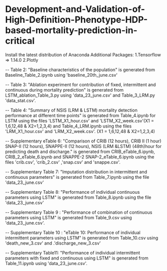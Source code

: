 # Development-and-Validation-of-High-Definition-Phenotype-HDP-based-mortality-prediction-in-critical

Install the latest distribution of Anaconda
Additional Packages:
1.Tensorflow => 1.14.0
2.Plotly

-- Table 2: "Baseline characteristics of the population" is generated from Baseline_Table_2.ipynb using 'baseline_20th_june.csv'

-- Table 3: "Ablation experiment for contribution of fixed, intermittent and continuous during mortality prediction" is generated from LSTM_ablation_Table_3.py using 'data_23_june.csv' and Table_3_LRM.py 'data_stat.csv'. 

-- Table 4: "Summary of NSIS (LRM & LSTM) mortality detection performance at different time points" is generated from Table_4.ipynb for LSTM using the files 'LSTM_X1_hour.csv' and 'LSTM_X2_week.csv'(X1 = 1,6,12,48 & X2=1,2,3,4) and Table_4_LRM.ipynb using the files 'LRM_X1_hour.csv' and 'LRM_X2_week.csv'. (X1 = 1,6,12,48 & X2=1,2,3,4) 

-- Supplementary eTable 6: "Comparison of CRIB (12 hours), CRIB II (1 hour) SNAP-II (12 hours), SNAPPE-II (12 hours), NSIS (LRM &LSTM) (48th)hour for predicting death and discharge." is generated from CRIB_eTable_6.ipynb, CRIB_2_eTable_6.ipynb and SNAPPE-2 SNAP-2_eTable_6.ipynb using the files 'crib.csv', 'crib_2.csv' ,'snap.csv' and 'snappe.csv'.

-- Supplementary Table 7: "Imputation distribution in intermittent and continuous parameters" is generated from Table_7.ipynb using the file 'data_23_june.csv'


-- Supplementary Table 8: "Performance of individual continuous parameters using LSTM" is generated from Table_8.ipynb using the file 'data_23_june.csv'

-- Supplementary Table 9 : "Performance of combination of continuous parameters using LSTM" is generated from Table_9.csv using 'data_23_june.csv'.

-- Supplementary Table 10 : "eTable 10: Performance of individual intermittent parameters using LSTM" is generated from Table_10.csv using 'death_new_3.csv' and .'discharge_new_3.csv'


-- Supplementary Table11: "Performance of individual intermittent parameters with fixed and continuous using LSTM" is generated from Table_11.ipynb using 'data_23_june.csv'.

